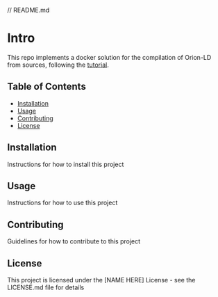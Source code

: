 // README.md

# Intro

This repo implements a docker solution for the compilation of Orion-LD from sources, following the [tutorial](https://github.com/FIWARE/context.Orion-LD/blob/develop/doc/manuals-ld/installation-guide-ubuntu-18.04.3.md).


## Table of Contents

- [Installation](#installation)
- [Usage](#usage)
- [Contributing](#contributing)
- [License](#license)

## Installation

Instructions for how to install this project

## Usage

Instructions for how to use this project

## Contributing

Guidelines for how to contribute to this project

## License

This project is licensed under the [NAME HERE] License - see the LICENSE.md file for details
